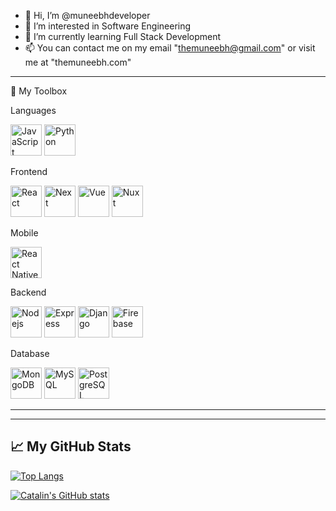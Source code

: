 - 👋 Hi, I’m @muneebhdeveloper
- 👀 I’m interested in Software Engineering
- 🌱 I’m currently learning Full Stack Development
- 📫 You can contact me on my email "themuneebh@gmail.com" or visit me at "themuneebh.com"

---

🧰 My Toolbox

Languages

<img src="https://cdn.worldvectorlogo.com/logos/logo-javascript.svg" alt="JavaScript" height="50"/> <img src="https://cdn.worldvectorlogo.com/logos/python-5.svg" alt="Python" height="50"/>

Frontend

<img src="https://cdn.worldvectorlogo.com/logos/react-2.svg" alt="React" height="50"/> <img src="https://cdn.worldvectorlogo.com/logos/next-js.svg" alt="Next" height="50"/> <img src="https://cdn.worldvectorlogo.com/logos/vue-9.svg" alt="Vue" height="50"/> <img src="https://cdn.worldvectorlogo.com/logos/nuxt-2.svg" alt="Nuxt" height="50"/>

Mobile

<img src="https://cdn.worldvectorlogo.com/logos/react-1.svg" alt="React Native" height="50"/>

Backend

<img src="https://upload.wikimedia.org/wikipedia/commons/d/d9/Node.js_logo.svg" alt="Nodejs" height="50"/> <img src="https://cdn.worldvectorlogo.com/logos/express-109.svg" alt="Express" height="50"/> <img src="https://cdn.worldvectorlogo.com/logos/django.svg" alt="Django" height="50"/> <img src="https://cdn.worldvectorlogo.com/logos/firebase-1.svg" alt="Firebase" height="50"/>

Database

<img src="https://cdn.worldvectorlogo.com/logos/mongodb-icon-1.svg" alt="MongoDB" height="50"/> <img src="https://cdn.worldvectorlogo.com/logos/mysql-6.svg" alt="MySQL" height="50"/> <img src="https://cdn.worldvectorlogo.com/logos/postgresql.svg" alt="PostgreSQL" height="50"/> 

---

---

## &#x1f4c8; My GitHub Stats

[![Top Langs](https://github-readme-stats.vercel.app/api/top-langs/?username=muneebhdeveloper&hide=html,css&theme=radical)](https://github.com/anuraghazra/github-readme-stats)

[![Catalin's GitHub stats](https://github-readme-stats.vercel.app/api?username=muneebhdeveloper&theme=radical)](https://github.com/anuraghazra/github-readme-stats)
